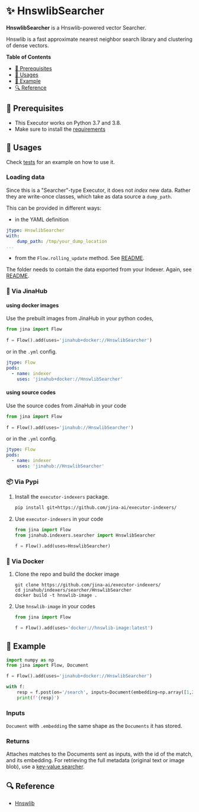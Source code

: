 # ✨ HnswlibSearcher

**HnswlibSearcher** is a Hnswlib-powered vector Searcher.

Hnswlib is a fast approximate nearest neighbor search library and clustering of dense vectors.


<!-- START doctoc generated TOC please keep comment here to allow auto update -->
<!-- DON'T EDIT THIS SECTION, INSTEAD RE-RUN doctoc TO UPDATE -->
**Table of Contents**

- [🌱 Prerequisites](#-prerequisites)
- [🚀 Usages](#-usages)
- [🎉️ Example](#%EF%B8%8F-example)
- [🔍️ Reference](#%EF%B8%8F-reference)

<!-- END doctoc generated TOC please keep comment here to allow auto update -->

## 🌱 Prerequisites

- This Executor works on Python 3.7 and 3.8. 
- Make sure to install the [requirements](requirements.txt)

## 🚀 Usages

Check [tests](tests) for an example on how to use it.

### Loading data

Since this is a "Searcher"-type Executor, it does not _index_ new data. Rather they are write-once classes, which take as data source a `dump_path`. 

This can be provided in different ways:

- in the YAML definition
  
```yaml
jtype: HnswlibSearcher
with:
    dump_path: /tmp/your_dump_location
...
```

- from the `Flow.rolling_update` method. See [README](../../../../README.md).

The folder needs to contain the data exported from your Indexer. Again, see [README](../../../../README.md).

### 🚚 Via JinaHub

#### using docker images
Use the prebuilt images from JinaHub in your python codes, 

```python
from jina import Flow
	
f = Flow().add(uses='jinahub+docker://HnswlibSearcher')
```

or in the `.yml` config.
	
```yaml
jtype: Flow
pods:
  - name: indexer
    uses: 'jinahub+docker://HnswlibSearcher'
```

#### using source codes
Use the source codes from JinaHub in your code

```python
from jina import Flow
	
f = Flow().add(uses='jinahub://HnswlibSearcher')
```

or in the `.yml` config.

```yaml
jtype: Flow
pods:
  - name: indexer
    uses: 'jinahub://HnswlibSearcher'
```


### 📦️ Via Pypi

1. Install the `executor-indexers` package.

	```bash
	pip install git+https://github.com/jina-ai/executor-indexers/
	```

1. Use `executor-indexers` in your code

   ```python
   from jina import Flow
   from jinahub.indexers.searcher import HnswlibSearcher
   
   f = Flow().add(uses=HnswlibSearcher)
   ```


### 🐳 Via Docker

1. Clone the repo and build the docker image

	```shell
	git clone https://github.com/jina-ai/executor-indexers/
	cd jinahub/indexers/searcher/HnswlibSearcher
	docker build -t hnswlib-image .
	```

1. Use `hnswlib-image` in your codes

	```python
	from jina import Flow
	
	f = Flow().add(uses='docker://hnswlib-image:latest')
	```
	

## 🎉️ Example 


```python
import numpy as np
from jina import Flow, Document

f = Flow().add(uses='jinahub+docker://HnswlibSearcher')

with f:
    resp = f.post(on='/search', inputs=Document(embedding=np.array([1,2,3])), return_results=True)
    print(f'{resp}')
```

### Inputs 

`Document` with `.embedding` the same shape as the `Documents` it has stored.

### Returns

Attaches matches to the Documents sent as inputs, with the id of the match, and its embedding. For retrieving the full metadata (original text or image blob), use a [key-value searcher](./../../keyvalue).


## 🔍️ Reference

- [Hnswlib](https://github.com/nmslib/hnswlib)
